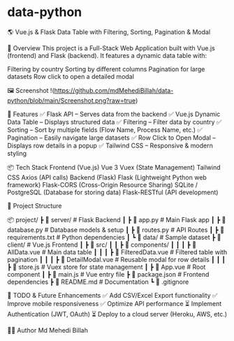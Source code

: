 # data-python

🌎 Vue.js & Flask Data Table with Filtering, Sorting, Pagination & Modal

📌 Overview
This project is a Full-Stack Web Application built with Vue.js (frontend) and Flask (backend).
It features a dynamic data table with:

Filtering by country
Sorting by different columns
Pagination for large datasets
Row click to open a detailed modal

🖼️ Screenshot
!(https://github.com/mdMehediBillah/data-python/blob/main/Screenshot.png?raw=true)

🚀 Features
✅ Flask API – Serves data from the backend
✅ Vue.js Dynamic Data Table – Displays structured data
✅ Filtering – Filter data by country
✅ Sorting – Sort by multiple fields (Flow Name, Process Name, etc.)
✅ Pagination – Easily navigate large datasets
✅ Row Click to Open Modal – Displays row details in a popup
✅ Tailwind CSS – Responsive & modern styling

📦 Tech Stack
Frontend (Vue.js)
Vue 3
Vuex (State Management)
Tailwind CSS
Axios (API calls)
Backend (Flask)
Flask (Lightweight Python web framework)
Flask-CORS (Cross-Origin Resource Sharing)
SQLite / PostgreSQL (Database for storing data)
Flask-RESTful (API development)

📂 Project Structure

📦 project/
┣ 📂 server/ # Flask Backend
┃ ┣ 📜 app.py # Main Flask app
┃ ┣ 📜 database.py # Database models & setup
┃ ┣ 📜 routes.py # API Routes
┃ ┣ 📜 requirements.txt # Python dependencies
┃ ┗ 📂 data/ # Sample dataset
┣ 📂 client/ # Vue.js Frontend
┃ ┣ 📂 src/
┃ ┃ ┣ 📂 components/
┃ ┃ ┃ ┣ 📜 AllData.vue # Main data table
┃ ┃ ┃ ┣ 📜 FilteredData.vue # Filtered table with pagination
┃ ┃ ┃ ┣ 📜 DetailModal.vue # Reusable modal for row details
┃ ┃ ┃ ┣ 📜 store.js # Vuex store for state management
┃ ┣ 📜 App.vue # Root component
┃ ┣ 📜 main.js # Vue entry file
┣ 📜 package.json # Frontend dependencies
┣ 📜 README.md # Documentation
┗ 📜 .gitignore

📝 TODO & Future Enhancements
✅ Add CSV/Excel Export functionality
✅ Improve mobile responsiveness
✅ Optimize API performance
⏳ Implement Authentication (JWT, OAuth)
⏳ Deploy to a cloud server (Heroku, AWS, etc.)

👨‍💻 Author
Md Mehedi Billah
